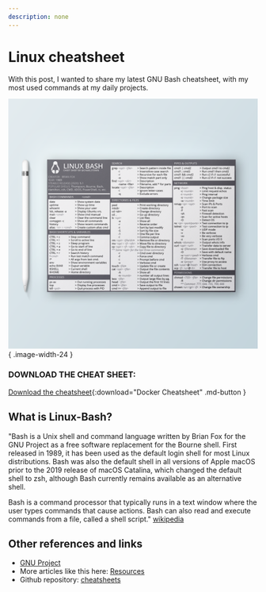 ```yaml
---
description: none
---
```


# Linux cheatsheet

With this post, I wanted to share my latest GNU Bash cheatsheet, with my most used commands at my daily projects.

![My Linux-Bash cheatsheet](../../assets/images/resources/cheatsheet-linux-portrait.png){ .image-width-24 }


### DOWNLOAD THE CHEAT SHEET:

[Download the cheatsheet](../../assets/docs/cheatsheet-linux.pdf){:download="Docker Cheatsheet" .md-button }

## What is Linux-Bash?

"Bash is a Unix shell and command language written by Brian Fox for the GNU Project as a free software replacement for the Bourne shell. First released in 1989, it has been used as the default login shell for most Linux distributions. Bash was also the default shell in all versions of Apple macOS prior to the 2019 release of macOS Catalina, which changed the default shell to zsh, although Bash currently remains available as an alternative shell.

Bash is a command processor that typically runs in a text window where the user types commands that cause actions. Bash can also read and execute commands from a file, called a shell script." [wikipedia](https://en.wikipedia.org/wiki/Bash_(Unix_shell))


## Other references and links

- [GNU Project](https://ftp.gnu.org/)
- More articles like this here: [Resources](https://carlosgrande.me/category/myworks/resources-cheatsheets/)
- Github repository: [cheatsheets](https://github.com/charlstown/CodeCheatsheets)